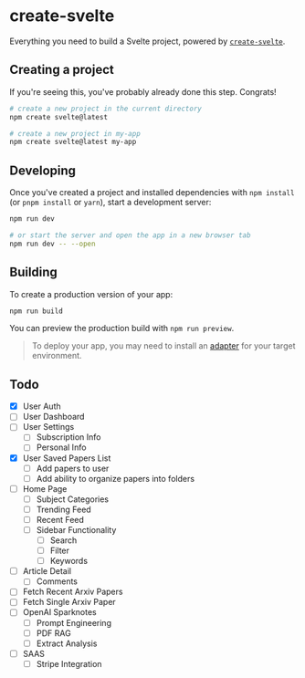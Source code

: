# create-svelte

Everything you need to build a Svelte project, powered by [`create-svelte`](https://github.com/sveltejs/kit/tree/main/packages/create-svelte).

## Creating a project

If you're seeing this, you've probably already done this step. Congrats!

```bash
# create a new project in the current directory
npm create svelte@latest

# create a new project in my-app
npm create svelte@latest my-app
```

## Developing

Once you've created a project and installed dependencies with `npm install` (or `pnpm install` or `yarn`), start a development server:

```bash
npm run dev

# or start the server and open the app in a new browser tab
npm run dev -- --open
```

## Building

To create a production version of your app:

```bash
npm run build
```

You can preview the production build with `npm run preview`.

> To deploy your app, you may need to install an [adapter](https://kit.svelte.dev/docs/adapters) for your target environment.

## Todo

- [x] User Auth
- [ ] User Dashboard
- [ ] User Settings
    - [ ] Subscription Info
    - [ ] Personal Info
- [x] User Saved Papers List
    - [ ] Add papers to user
    - [ ] Add ability to organize papers into folders
- [ ] Home Page
    - [ ] Subject Categories
    - [ ] Trending Feed
    - [ ] Recent Feed
    - [ ] Sidebar Functionality
        - [ ] Search
        - [ ] Filter
        - [ ] Keywords
- [ ] Article Detail
    - [ ] Comments
- [ ] Fetch Recent Arxiv Papers
- [ ] Fetch Single Arxiv Paper
- [ ] OpenAI Sparknotes
    - [ ] Prompt Engineering
    - [ ] PDF RAG
    - [ ] Extract Analysis
- [ ] SAAS
    - [ ] Stripe Integration